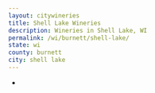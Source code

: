```yaml
---
layout: citywineries
title: Shell Lake Wineries
description: Wineries in Shell Lake, WI
permalink: /wi/burnett/shell-lake/
state: wi
county: burnett
city: shell lake
---
```

-

